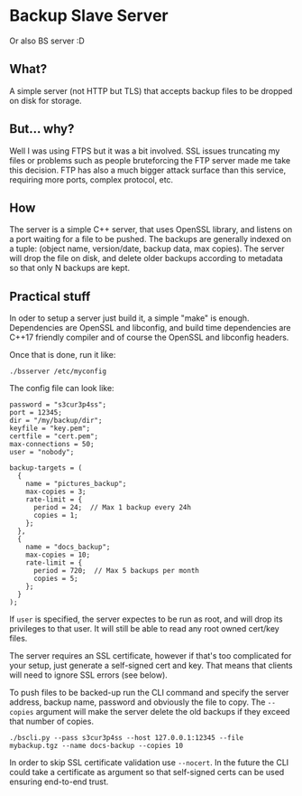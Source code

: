
Backup Slave Server
===================

Or also BS server :D

What?
-----

A simple server (not HTTP but TLS) that accepts backup files to be dropped on
disk for storage.

But... why?
-----------

Well I was using FTPS but it was a bit involved. SSL issues truncating my files
or problems such as people bruteforcing the FTP server made me take this
decision. FTP has also a much bigger attack surface than this service,
requiring more ports, complex protocol, etc.

How
---

The server is a simple C++ server, that uses OpenSSL library, and listens on a
port waiting for a file to be pushed. The backups are generally indexed on a
tuple: (object name, version/date, backup data, max copies). The server will
drop the file on disk, and delete older backups according to metadata so that
only N backups are kept.

Practical stuff
---------------

In oder to setup a server just build it, a simple "make" is enough.
Dependencies are OpenSSL and libconfig, and build time dependencies are C++17
friendly compiler and of course the OpenSSL and libconfig headers.

Once that is done, run it like:

```
./bsserver /etc/myconfig
```

The config file can look like:

```
password = "s3cur3p4ss";
port = 12345;
dir = "/my/backup/dir";
keyfile = "key.pem";
certfile = "cert.pem";
max-connections = 50;
user = "nobody";

backup-targets = (
  {
    name = "pictures_backup";
    max-copies = 3;
    rate-limit = {
      period = 24;  // Max 1 backup every 24h
      copies = 1;
    };
  },
  {
    name = "docs_backup";
    max-copies = 10;
    rate-limit = {
      period = 720;  // Max 5 backups per month
      copies = 5;
    };
  }
);
```

If `user` is specified, the server expectes to be run as root, and will
drop its privileges to that user. It will still be able to read any root
owned cert/key files.

The server requires an SSL certificate, however if that's too complicated
for your setup, just generate a self-signed cert and key. That means that
clients will need to ignore SSL errors (see below).

To push files to be backed-up run the CLI command and specify the server
address, backup name, password and obviously the file to copy. The `--copies`
argument will make the server delete the old backups if they exceed that
number of copies.

```.
./bscli.py --pass s3cur3p4ss --host 127.0.0.1:12345 --file mybackup.tgz --name docs-backup --copies 10
```

In order to skip SSL certificate validation use `--nocert`. In the future
the CLI could take a certificate as argument so that self-signed certs can
be used ensuring end-to-end trust.


